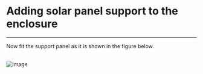# Adding solar panel support to the enclosure

---

<div style="text-align: justify">Now fit the support panel as it is shown in the figure below.</div>

<br />

![image](../img/20211102_165804.png)
